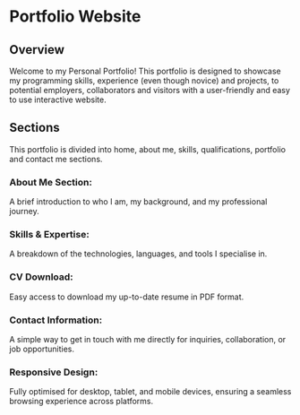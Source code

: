 # Portfolio Website

## Overview

Welcome to my Personal Portfolio! 
This portfolio is designed to showcase my programming skills, experience (even though novice) and projects, to potential employers, collaborators and visitors with a user-friendly and easy to use interactive website. 

## Sections
 
  This portfolio is divided into home, about me, skills, qualifications, portfolio and contact me sections.

  
### About Me Section: 
  A brief introduction to who I am, my background, and my professional journey.
### Skills & Expertise: 
  A breakdown of the technologies, languages, and tools I specialise in.
### CV Download: 
  Easy access to download my up-to-date resume in PDF format.
### Contact Information: 
  A simple way to get in touch with me directly for inquiries, collaboration, or job opportunities.
### Responsive Design: 
  Fully optimised for desktop, tablet, and mobile devices, ensuring a seamless browsing experience across platforms.
